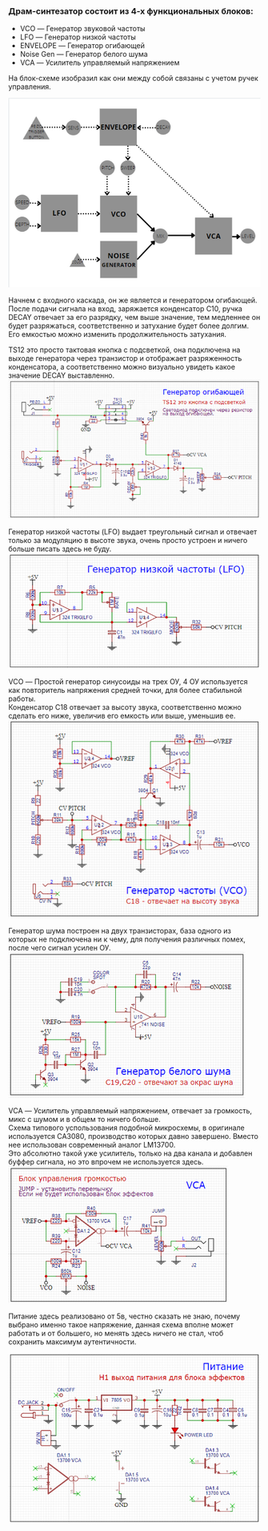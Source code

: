 ### Драм-синтезатор состоит из 4-х функциональных блоков:
+ VCO — Генератор звуковой частоты
+ LFO — Генератор низкой частоты
+ ENVELOPE — Генератор огибающей
+ Noise Gen — Генератор белого шума
+ VCA — Усилитель управляемый напряжением<br>

На блок-схеме изобразил как они между собой связаны с учетом ручек управления.<br>


![blockdiagram](../Image/Screenshot_62.png)<br>

Начнем с входного каскада, он же является и генератором огибающей.<br>
После подачи сигнала на вход, заряжается конденсатор C10, ручка DECAY отвечает за его разрядку, чем выше значение, тем медленнее он будет разряжаться, соответственно и затухание будет более долгим.<br>
Его емкостью можно изменить продолжительность затухания.<p>
TS12 это просто тактовая кнопка с подсветкой, она подключена на выходе генератора через транзистор и отображает разряженность конденсатора, а соответственно можно визуально увидеть какое значение DECAY выставленно.<br>
![Envelope](../Schematic/Screenshot_56.png)<br>

Генератор низкой частоты (LFO) выдает треугольный сигнал и отвечает только за модуляцию в высоте звука, очень просто устроен и ничего больше писать здесь не буду.<br>
![LFO](../Schematic/Screenshot_57.png)<br>

VCO — Простой генератор синусоиды на трех ОУ, 4 ОУ используется как повторитель напряжения средней точки, для более стабильной работы.<br>
Конденсатор С18 отвечает за высоту звука, соответственно можно сделать его ниже, увеличив его емкость или выше, уменьшив ее.
![VCO](../Schematic/Screenshot_59.png)<br>

Генератор шума построен на двух транзисторах, база одного из которых не подключена ни к чему, для получения различных помех, после чего сигнал усилен ОУ.<br>
![Noise](../Schematic/Screenshot_60.png)<br>

VCA — Усилитель управляемый напряжением, отвечает за громкость, микс с шумом и в общем то ничего больше.<br>
Схема типового успользования подобной микросхемы, в оригинале используется CA3080, производство которых давно завершено. Вместо нее использован современный аналог LM13700.<br>
Это абсолютно такой уже усилитель, только на два канала и добавлен буффер сигнала, но это впрочем не используется здесь.
![VCA](../Schematic/Screenshot_61.png)<br>

Питание здесь реализовано от 5в, честно сказать не знаю, почему выбрано именно такое напряжение, данная схема вполне может работать и от большего, но менять здесь ничего не стал, чтоб сохранить максимум аутентичности.

![Power](../Schematic/Screenshot_58.png)